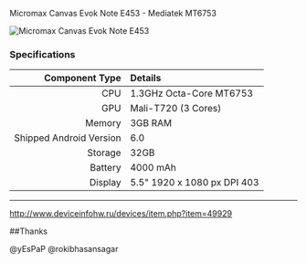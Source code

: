  Micromax Canvas Evok Note E453 - Mediatek MT6753

![Micromax Canvas Evok Note E453](http://fdn2.gsmarena.com/vv/bigpic/micromax-canvas-evok-note-e453.jpg "Micromax Canvas Evok Note E453")

### Specifications

Component Type | Details
-------:|:-------------------------
CPU     | 1.3GHz Octa-Core MT6753
GPU     | Mali-T720 (3 Cores)
Memory  | 3GB RAM
Shipped Android Version | 6.0
Storage | 32GB
Battery | 4000 mAh
Display | 5.5" 1920 x 1080 px DPI 403

---
http://www.deviceinfohw.ru/devices/item.php?item=49929

##Thanks

@yEsPaP
@rokibhasansagar
